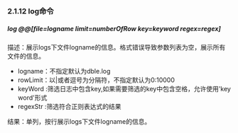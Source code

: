 ### 2.1.12 log命令
##### log @@[file=logname limit=numberOfRow key=keyword regex=regex]

描述：展示logs下文件logname的信息。格式错误导致参数列表为空，展示所有文件的信息。  
+ logname：不指定默认为dble.log  
+ rowLimit：以|或者逗号为分隔符，不指定默认为0:10000  
+ keyWord :筛选日志中包含key,如果需要筛选的key中包含空格，允许使用'key word'形式  
+ regexStr :筛选符合正则表达式的结果  

结果：单列，按行展示logs下文件logname的信息。  

